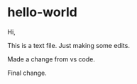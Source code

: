 # hello-world

Hi,

This is a text file. Just making some edits.

Made a change from vs code.

Final change.